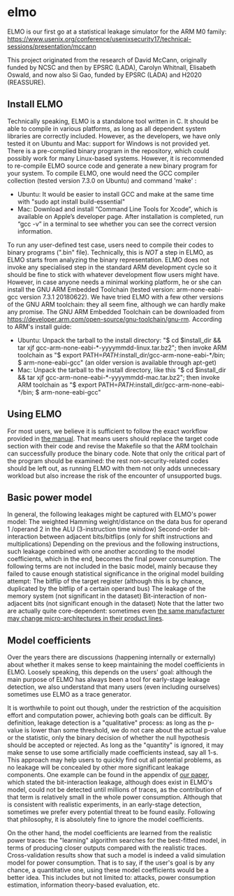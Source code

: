 # elmo

ELMO is our first go at a statistical leakage simulator for the ARM M0 family: https://www.usenix.org/conference/usenixsecurity17/technical-sessions/presentation/mccann

This project originated from the research of David McCann, originally funded by NCSC and then by EPSRC (LADA), Carolyn Whitnall, Elisabeth Oswald, and now also Si Gao, funded by EPSRC (LADA) and H2020 (REASSURE).

## Install ELMO
Technically speaking, ELMO is a standalone tool written in C. It should be able to compile in various platforms, as long as all dependent system libraries are correctly included. However, as the developers, we have only tested it on Ubuntu and Mac: support for Windows is not provided yet. There is a pre-complied binary program in the repository, which could possibly work for many Linux-based systems. However, it is recommended to re-compile ELMO source code and generate a new binary program for your system. To compile ELMO, one would need the GCC compiler collection (tested version 7.3.0 on Ubuntu) and command 'make' :
- Ubuntu: It would be easier to install GCC and make at the same time with "sudo apt install build-essential"
- Mac: Download and install “Command Line Tools for Xcode”, which is available on Apple’s developer page. After installation is completed, run “gcc -v” in a terminal to see whether you can see the correct version information.

To run any user-defined test case, users need to compile their codes to binary programs (".bin" file).  Technically, this is *NOT* a step in ELMO, as ELMO starts from analyzing the binary representation. ELMO does not invoke any specialised step in the standard ARM development cycle so it should be fine to stick with whatever development flow users might have. However, in case anyone needs a minimal working platform, he or she can install the GNU ARM Embedded Toolchain (tested version: arm-none-eabi-gcc version 7.3.1 20180622). We have tried ELMO with a few other versions of the GNU ARM toolchain: they all seem fine, although we can hardly make any promise.  The GNU ARM Embedded Toolchain can be downloaded from https://developer.arm.com/open-source/gnu-toolchain/gnu-rm. According to ARM's install guide:
- Ubuntu: Unpack the tarball to the install directory: "$ cd $install_dir && tar xjf gcc-arm-none-eabi-*-yyyymmdd-linux.tar.bz2"; then invoke ARM toolchain as "$ export PATH=$PATH:$install_dir/gcc-arm-none-eabi-*/bin; $ arm-none-eabi-gcc" (an older version is available through apt-get)
- Mac: Unpack the tarball to the install directory, like this "$ cd $install_dir && tar xjf gcc-arm-none-eabi-*-yyyymmdd-mac.tar.bz2"; then invoke ARM toolchain as "$ export PATH=$PATH:$install_dir/gcc-arm-none-eabi-*/bin; $ arm-none-eabi-gcc"

## Using ELMO
For most users, we believe it is sufficient to follow the exact workflow provided in [the manual](ELMODocumentation.pdf). That means users should replace the target code section with their code and revise the Makefile so that the ARM toolchain can successfully produce the binary code. Note that only the critical part of the program should be examined: the rest non-security-related codes should be left out, as running ELMO with them not only adds unnecessary workload but also increase the risk of the encounter of unsupported bugs.

## Basic power model
In general, the following leakages might be captured with ELMO's power model:
The weighted Hamming weight/distance on the data bus for operand  1 /operand 2 in the ALU (3-instruction time window)
Second-order bit-interaction between adjacent bits/bitflips (only for shift instructions and multiplications)
Depending on the previous and the following instructions, such leakage combined with one another according to the model coefficients, which in the end, becomes the final power consumption.  The following terms are not included in the basic model, mainly because they failed to cause enough statistical significance in the original model building attempt:
The bitflip of the target register (although this is by chance, duplicated by the bitflip of a certain operand bus)
The leakage of the memory system (not significant in the dataset)
Bit-interaction of non-adjacent bits (not significant enough in the dataset)
Note that the latter two are actually quite core-dependent: sometimes even [the same manufacturer may change micro-architectures in their product lines](https://github.com/sca-research/ShareSlicing_AES).

## Model coefficients
Over the years there are discussions (happening internally or externally) about whether it makes sense to keep maintaining the model coefficients in ELMO. Loosely speaking, this depends on the users' goal: although the main purpose of ELMO has always been a tool for early-stage leakage detection, we also understand that many users (even including ourselves) sometimes use ELMO as a trace generator. 

It is worthwhile to point out though, under the restriction of the acquisition effort and computation power, achieving both goals can be difficult. By definition, leakage detection is a "qualitative" process: as long as the p-value is lower than some threshold, we do not care about the actual p-value or the statistic, only the binary decision of whether the null hypothesis should be accepted or rejected. As long as the "quantity" is ignored, it may make sense to use some artificially made coefficients instead, say all 1-s. This approach may help users to quickly find out all potential problems, as no leakage will be concealed by other more significant leakage components. One example can be found in the appendix of [our paper](https://tches.iacr.org/index.php/TCHES/article/view/8396/7780), which stated the bit-interaction leakage, although does exist in ELMO's model, could not be detected until millions of traces, as the contribution of that term is relatively small in the whole power consumption. Although that is consistent with realistic experiments, in an early-stage detection, sometimes we prefer every potential threat to be found easily. Following that philosophy, it is absolutely fine to ignore the model coefficients.

On the other hand, the model coefficients are learned from the realistic power traces: the "learning" algorithm searches for the best-fitted model, in terms of producing closer outputs compared with the realistic traces. Cross-validation results show that such a model is indeed a valid simulation model for power consumption.  That is to say, if the user's goal is by any chance, a quantitative one, using these model coefficients would be a better idea. This includes but not limited to: attacks, power consumption estimation, information theory-based evaluation, etc.

